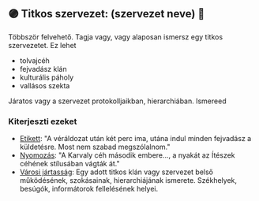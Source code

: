 ## 🟣 Titkos szervezet: (szervezet neve) 🔁

<!-- tag: md_fortely_multiple_titkosszervezet -->

Többször felvehető.
Tagja vagy, vagy alaposan ismersz egy titkos szervezetet. Ez lehet

- tolvajcéh
- fejvadász klán
- kulturális páholy
- vallásos szekta

Járatos vagy a szervezet protokolljaikban, hierarchiában. Ismereed 

### Kiterjeszti ezeket

- [Etikett](../kepzettsegek.szekunder/etikett.md): "A véráldozat után két perc ima, utána indul minden fejvadász a küldetésre. Most nem szabad megszólalnom."
- [Nyomozás](../kepzettsegek.primer.altalanos/nyomozas.md): "A Karvaly céh második embere..., a nyakát az Ítészek céhének stílusában vágták át."
- [Városi jártasság](../kepzettsegek.szekunder/varosi_jartassag.md): Egy adott titkos klán vagy szervezet belső működésének, szokásainak, hierarchiájának ismerete. Székhelyek, besúgók, informátorok fellelésének helyei.

